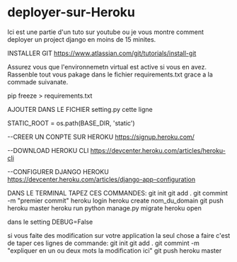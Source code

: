 # deployer-sur-Heroku
Ici est une partie d'un tuto sur youtube ou je vous montre comment deployer un project django en moins de 15 minites.

INSTALLER GIT 
https://www.atlassian.com/git/tutorials/install-git

Assurez vous que l'environnemetn virtual est active si vous en avez.
Rassenble tout vous pakage dans le fichier requirements.txt grace a la commade suivanate.

pip freeze > requirements.txt

AJOUTER DANS LE FICHIER setting.py cette ligne

STATIC_ROOT = os.path(BASE_DIR, 'static')

--CREER UN CONPTE SUR HEROKU
https://signup.heroku.com/

--DOWNLOAD HEROKU CLI
https://devcenter.heroku.com/articles/heroku-cli

--CONFIGURER DJANGO HEROKU
https://devcenter.heroku.com/articles/django-app-configuration

DANS LE TERMINAL TAPEZ CES COMMANDES:
git init
git add .
git commint -m "premier commit"
heroku login 
heroku create nom_du_domain
git push heroku master
heroku run python manage.py migrate
heroku open

dans le setting DEBUG=False

si vous faite des modification sur votre application la seul chose a faire c'est de taper ces lignes de commande:
git init
git add .
git commint -m "expliquer en un ou deux mots la modification ici"
git push heroku master
